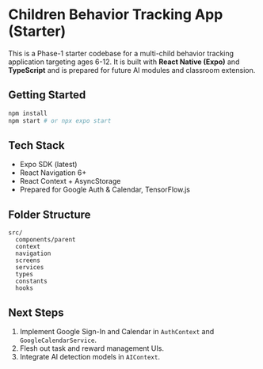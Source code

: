 # Children Behavior Tracking App (Starter)

This is a Phase-1 starter codebase for a multi-child behavior tracking application targeting ages 6-12. It is built with **React Native (Expo)** and **TypeScript** and is prepared for future AI modules and classroom extension.

## Getting Started

```bash
npm install
npm start # or npx expo start
```

## Tech Stack

- Expo SDK (latest)
- React Navigation 6+
- React Context + AsyncStorage
- Prepared for Google Auth & Calendar, TensorFlow.js

## Folder Structure

```
src/
  components/parent
  context
  navigation
  screens
  services
  types
  constants
  hooks
```

## Next Steps

1. Implement Google Sign-In and Calendar in `AuthContext` and `GoogleCalendarService`.
2. Flesh out task and reward management UIs.
3. Integrate AI detection models in `AIContext`. 